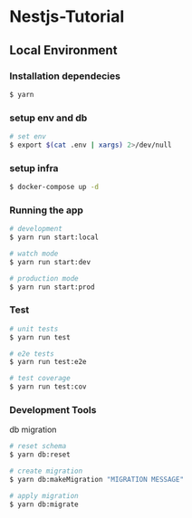 # Nestjs-Tutorial

## Local Environment

### Installation dependecies

```bash
$ yarn
```

### setup env and db

```bash
# set env
$ export $(cat .env | xargs) 2>/dev/null
```

### setup infra

```bash
$ docker-compose up -d
```

### Running the app

```bash
# development
$ yarn run start:local

# watch mode
$ yarn run start:dev

# production mode
$ yarn run start:prod
```

### Test

```bash
# unit tests
$ yarn run test

# e2e tests
$ yarn run test:e2e

# test coverage
$ yarn run test:cov
```

### Development Tools

db migration

```bash
# reset schema
$ yarn db:reset

# create migration
$ yarn db:makeMigration "MIGRATION MESSAGE"

# apply migration
$ yarn db:migrate
```
